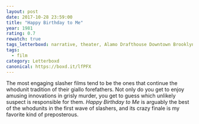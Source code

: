 ```yaml
---
layout: post 
date: 2017-10-28 23:59:00
title: "Happy Birthday to Me"
year: 1981
rating: 0.7
rewatch: true
tags_letterboxd: narrative, theater, Alamo Drafthouse Downtown Brooklyn, Dismember the Alamo, NYC, Robtober
tags:
  - film
category: Letterboxd
canonical: https://boxd.it/lfPFX
---
```


The most engaging slasher films tend to be the ones that continue the whodunit tradition of their giallo forefathers. Not only do you get to enjoy amusing innovations in grisly murder, you get to guess which unlikely suspect is responsible for them. <cite>Happy Birthday to Me</cite> is arguably the best of the whodunits in the first wave of slashers, and its crazy finale is my favorite kind of preposterous.